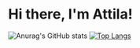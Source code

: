 # Hi there, I'm Attila!
![Anurag's GitHub stats](https://github-readme-stats.vercel.app/api?username=JustKKrypton&show_icons=true&theme=radical)
[![Top Langs](https://github-readme-stats.vercel.app/api/top-langs/?username=JustKKrypton&layout=donut)](https://github.com/anuraghazra/github-readme-stats)
